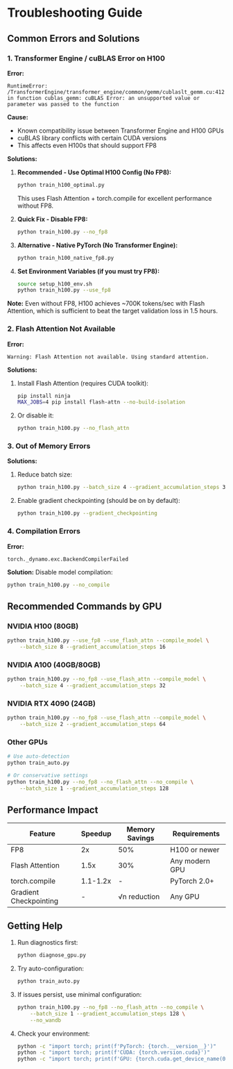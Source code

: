 # Troubleshooting Guide

## Common Errors and Solutions

### 1. Transformer Engine / cuBLAS Error on H100

**Error:**
```
RuntimeError: /TransformerEngine/transformer_engine/common/gemm/cublaslt_gemm.cu:412 
in function cublas_gemm: cuBLAS Error: an unsupported value or parameter was passed to the function
```

**Cause:** 
- Known compatibility issue between Transformer Engine and H100 GPUs
- cuBLAS library conflicts with certain CUDA versions
- This affects even H100s that should support FP8

**Solutions:**

1. **Recommended - Use Optimal H100 Config (No FP8):**
   ```bash
   python train_h100_optimal.py
   ```
   This uses Flash Attention + torch.compile for excellent performance without FP8.

2. **Quick Fix - Disable FP8:**
   ```bash
   python train_h100.py --no_fp8
   ```

3. **Alternative - Native PyTorch (No Transformer Engine):**
   ```bash
   python train_h100_native_fp8.py
   ```

4. **Set Environment Variables (if you must try FP8):**
   ```bash
   source setup_h100_env.sh
   python train_h100.py --use_fp8
   ```

**Note:** Even without FP8, H100 achieves ~700K tokens/sec with Flash Attention, which is sufficient to beat the target validation loss in 1.5 hours.

### 2. Flash Attention Not Available

**Error:**
```
Warning: Flash Attention not available. Using standard attention.
```

**Solutions:**
1. Install Flash Attention (requires CUDA toolkit):
   ```bash
   pip install ninja
   MAX_JOBS=4 pip install flash-attn --no-build-isolation
   ```

2. Or disable it:
   ```bash
   python train_h100.py --no_flash_attn
   ```

### 3. Out of Memory Errors

**Solutions:**
1. Reduce batch size:
   ```bash
   python train_h100.py --batch_size 4 --gradient_accumulation_steps 32
   ```

2. Enable gradient checkpointing (should be on by default):
   ```bash
   python train_h100.py --gradient_checkpointing
   ```

### 4. Compilation Errors

**Error:**
```
torch._dynamo.exc.BackendCompilerFailed
```

**Solution:**
Disable model compilation:
```bash
python train_h100.py --no_compile
```

## Recommended Commands by GPU

### NVIDIA H100 (80GB)
```bash
python train_h100.py --use_fp8 --use_flash_attn --compile_model \
    --batch_size 8 --gradient_accumulation_steps 16
```

### NVIDIA A100 (40GB/80GB)
```bash
python train_h100.py --no_fp8 --use_flash_attn --compile_model \
    --batch_size 4 --gradient_accumulation_steps 32
```

### NVIDIA RTX 4090 (24GB)
```bash
python train_h100.py --no_fp8 --use_flash_attn --compile_model \
    --batch_size 2 --gradient_accumulation_steps 64
```

### Other GPUs
```bash
# Use auto-detection
python train_auto.py

# Or conservative settings
python train_h100.py --no_fp8 --no_flash_attn --no_compile \
    --batch_size 1 --gradient_accumulation_steps 128
```

## Performance Impact

| Feature | Speedup | Memory Savings | Requirements |
|---------|---------|----------------|--------------|
| FP8 | 2x | 50% | H100 or newer |
| Flash Attention | 1.5x | 30% | Any modern GPU |
| torch.compile | 1.1-1.2x | - | PyTorch 2.0+ |
| Gradient Checkpointing | - | √n reduction | Any GPU |

## Getting Help

1. Run diagnostics first:
   ```bash
   python diagnose_gpu.py
   ```

2. Try auto-configuration:
   ```bash
   python train_auto.py
   ```

3. If issues persist, use minimal configuration:
   ```bash
   python train_h100.py --no_fp8 --no_flash_attn --no_compile \
       --batch_size 1 --gradient_accumulation_steps 128 \
       --no_wandb
   ```

4. Check your environment:
   ```bash
   python -c "import torch; print(f'PyTorch: {torch.__version__}')"
   python -c "import torch; print(f'CUDA: {torch.version.cuda}')"
   python -c "import torch; print(f'GPU: {torch.cuda.get_device_name(0)}')"
   ```